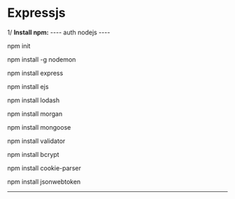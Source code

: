 # Expressjs
1/ <b>Install npm:</b>
---- auth nodejs ----
<p>npm init</p>
<p>npm install -g nodemon</p>
<p>npm install express</p>
<p>npm install ejs</p>
<p>npm install lodash</p>
<p>npm install morgan</p>
<p>npm install mongoose</p>
<p>npm install validator</p>
<p>npm install bcrypt</p>
<p>npm install cookie-parser</p>
<p>npm install jsonwebtoken</p>
<hr>
